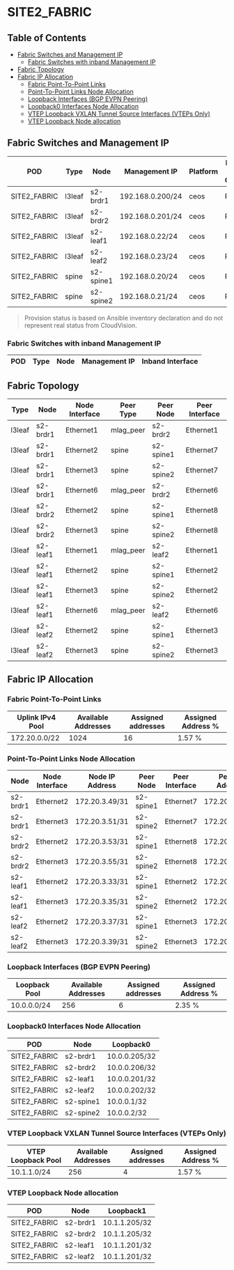 # SITE2_FABRIC

## Table of Contents

- [Fabric Switches and Management IP](#fabric-switches-and-management-ip)
  - [Fabric Switches with inband Management IP](#fabric-switches-with-inband-management-ip)
- [Fabric Topology](#fabric-topology)
- [Fabric IP Allocation](#fabric-ip-allocation)
  - [Fabric Point-To-Point Links](#fabric-point-to-point-links)
  - [Point-To-Point Links Node Allocation](#point-to-point-links-node-allocation)
  - [Loopback Interfaces (BGP EVPN Peering)](#loopback-interfaces-bgp-evpn-peering)
  - [Loopback0 Interfaces Node Allocation](#loopback0-interfaces-node-allocation)
  - [VTEP Loopback VXLAN Tunnel Source Interfaces (VTEPs Only)](#vtep-loopback-vxlan-tunnel-source-interfaces-vteps-only)
  - [VTEP Loopback Node allocation](#vtep-loopback-node-allocation)

## Fabric Switches and Management IP

| POD | Type | Node | Management IP | Platform | Provisioned in CloudVision | Serial Number |
| --- | ---- | ---- | ------------- | -------- | -------------------------- | ------------- |
| SITE2_FABRIC | l3leaf | s2-brdr1 | 192.168.0.200/24 | ceos | Provisioned | - |
| SITE2_FABRIC | l3leaf | s2-brdr2 | 192.168.0.201/24 | ceos | Provisioned | - |
| SITE2_FABRIC | l3leaf | s2-leaf1 | 192.168.0.22/24 | ceos | Provisioned | - |
| SITE2_FABRIC | l3leaf | s2-leaf2 | 192.168.0.23/24 | ceos | Provisioned | - |
| SITE2_FABRIC | spine | s2-spine1 | 192.168.0.20/24 | ceos | Provisioned | - |
| SITE2_FABRIC | spine | s2-spine2 | 192.168.0.21/24 | ceos | Provisioned | - |

> Provision status is based on Ansible inventory declaration and do not represent real status from CloudVision.

### Fabric Switches with inband Management IP

| POD | Type | Node | Management IP | Inband Interface |
| --- | ---- | ---- | ------------- | ---------------- |

## Fabric Topology

| Type | Node | Node Interface | Peer Type | Peer Node | Peer Interface |
| ---- | ---- | -------------- | --------- | ----------| -------------- |
| l3leaf | s2-brdr1 | Ethernet1 | mlag_peer | s2-brdr2 | Ethernet1 |
| l3leaf | s2-brdr1 | Ethernet2 | spine | s2-spine1 | Ethernet7 |
| l3leaf | s2-brdr1 | Ethernet3 | spine | s2-spine2 | Ethernet7 |
| l3leaf | s2-brdr1 | Ethernet6 | mlag_peer | s2-brdr2 | Ethernet6 |
| l3leaf | s2-brdr2 | Ethernet2 | spine | s2-spine1 | Ethernet8 |
| l3leaf | s2-brdr2 | Ethernet3 | spine | s2-spine2 | Ethernet8 |
| l3leaf | s2-leaf1 | Ethernet1 | mlag_peer | s2-leaf2 | Ethernet1 |
| l3leaf | s2-leaf1 | Ethernet2 | spine | s2-spine1 | Ethernet2 |
| l3leaf | s2-leaf1 | Ethernet3 | spine | s2-spine2 | Ethernet2 |
| l3leaf | s2-leaf1 | Ethernet6 | mlag_peer | s2-leaf2 | Ethernet6 |
| l3leaf | s2-leaf2 | Ethernet2 | spine | s2-spine1 | Ethernet3 |
| l3leaf | s2-leaf2 | Ethernet3 | spine | s2-spine2 | Ethernet3 |

## Fabric IP Allocation

### Fabric Point-To-Point Links

| Uplink IPv4 Pool | Available Addresses | Assigned addresses | Assigned Address % |
| ---------------- | ------------------- | ------------------ | ------------------ |
| 172.20.0.0/22 | 1024 | 16 | 1.57 % |

### Point-To-Point Links Node Allocation

| Node | Node Interface | Node IP Address | Peer Node | Peer Interface | Peer IP Address |
| ---- | -------------- | --------------- | --------- | -------------- | --------------- |
| s2-brdr1 | Ethernet2 | 172.20.3.49/31 | s2-spine1 | Ethernet7 | 172.20.3.48/31 |
| s2-brdr1 | Ethernet3 | 172.20.3.51/31 | s2-spine2 | Ethernet7 | 172.20.3.50/31 |
| s2-brdr2 | Ethernet2 | 172.20.3.53/31 | s2-spine1 | Ethernet8 | 172.20.3.52/31 |
| s2-brdr2 | Ethernet3 | 172.20.3.55/31 | s2-spine2 | Ethernet8 | 172.20.3.54/31 |
| s2-leaf1 | Ethernet2 | 172.20.3.33/31 | s2-spine1 | Ethernet2 | 172.20.3.32/31 |
| s2-leaf1 | Ethernet3 | 172.20.3.35/31 | s2-spine2 | Ethernet2 | 172.20.3.34/31 |
| s2-leaf2 | Ethernet2 | 172.20.3.37/31 | s2-spine1 | Ethernet3 | 172.20.3.36/31 |
| s2-leaf2 | Ethernet3 | 172.20.3.39/31 | s2-spine2 | Ethernet3 | 172.20.3.38/31 |

### Loopback Interfaces (BGP EVPN Peering)

| Loopback Pool | Available Addresses | Assigned addresses | Assigned Address % |
| ------------- | ------------------- | ------------------ | ------------------ |
| 10.0.0.0/24 | 256 | 6 | 2.35 % |

### Loopback0 Interfaces Node Allocation

| POD | Node | Loopback0 |
| --- | ---- | --------- |
| SITE2_FABRIC | s2-brdr1 | 10.0.0.205/32 |
| SITE2_FABRIC | s2-brdr2 | 10.0.0.206/32 |
| SITE2_FABRIC | s2-leaf1 | 10.0.0.201/32 |
| SITE2_FABRIC | s2-leaf2 | 10.0.0.202/32 |
| SITE2_FABRIC | s2-spine1 | 10.0.0.1/32 |
| SITE2_FABRIC | s2-spine2 | 10.0.0.2/32 |

### VTEP Loopback VXLAN Tunnel Source Interfaces (VTEPs Only)

| VTEP Loopback Pool | Available Addresses | Assigned addresses | Assigned Address % |
| --------------------- | ------------------- | ------------------ | ------------------ |
| 10.1.1.0/24 | 256 | 4 | 1.57 % |

### VTEP Loopback Node allocation

| POD | Node | Loopback1 |
| --- | ---- | --------- |
| SITE2_FABRIC | s2-brdr1 | 10.1.1.205/32 |
| SITE2_FABRIC | s2-brdr2 | 10.1.1.205/32 |
| SITE2_FABRIC | s2-leaf1 | 10.1.1.201/32 |
| SITE2_FABRIC | s2-leaf2 | 10.1.1.201/32 |

